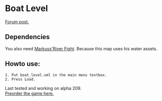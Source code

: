 # Boat Level
[Forum post.](http://forums.wolfire.com/viewtopic.php?f=16&t=36382)  
## Dependencies
You also need [Markuss'River Fight](http://forums.wolfire.com/viewtopic.php?f=16&t=17568). Because this map uses his water assets.  
## Howto use:  
	1. Put boat_level.xml in the main menu textbox.  
	2. Press Load.  
	
Last tested and working on alpha 209.  
[Preorder the game here.](http://www.wolfire.com/overgrowth)
